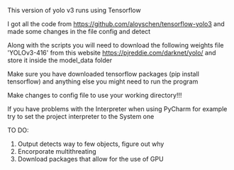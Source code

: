 This version of yolo v3 runs using Tensorflow

I got all the code from https://github.com/aloyschen/tensorflow-yolo3 and made some changes in the file config and detect

Along with the scripts you will need to download the following weights file 'YOLOv3-416' from this website https://pjreddie.com/darknet/yolo/ 
and store it inside the model_data folder

Make sure you have downloaded tensorflow packages (pip install tensorflow) and anything else you might need to run the program

Make changes to config file to use your working directory!!!

If you have problems with the Interpreter when using PyCharm for example try to set the project interpreter to the System one

TO DO:
1) Output detects way to few objects, figure out why
2) Encorporate multithreating
3) Download packages that allow for the use of GPU
